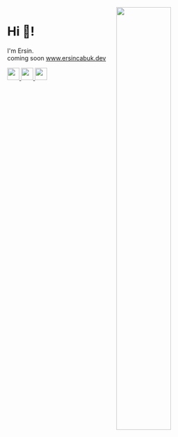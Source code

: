 <img width="50%" align="right" src="https://github-readme-stats.vercel.app/api/top-langs/?username=ErsinCabuk&layout=compact&theme=dark&hide_border=true">

# Hi 👋!
I'm Ersin.
<br>
coming soon <a href="https://github.com/ErsinCabuk/ersincabuk.dev">www.ersincabuk.dev</a>


<a href="http://www.instagram.com/ersincabk" target="_blank" rel="noreferrer">
  <img src="https://raw.githubusercontent.com/danielcranney/readme-generator/main/public/icons/socials/instagram.svg" width="28" height="28" />
</a>
<a href="https://www.twitter.com/ErsinCabk" target="_blank" rel="noreferrer">
  <img src="https://raw.githubusercontent.com/danielcranney/readme-generator/main/public/icons/socials/twitter-dark.svg" width="28" height="28" />
</a>
<a href="https://www.linkedin.com/in/ersincabuk/" target="_blank" rel="noreferrer">
  <img src="https://raw.githubusercontent.com/danielcranney/readme-generator/main/public/icons/socials/linkedin.svg" width="28" height="28" />
</a>
